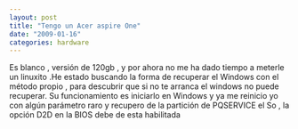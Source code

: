 ```yaml
---
layout: post
title: "Tengo un Acer aspire One"
date: "2009-01-16"
categories: hardware
---
```


Es blanco , versión de 120gb , y por ahora no me ha dado tiempo a meterle un linuxito .He estado buscando la forma de recuperar el Windows con el método propio , para descubrir que si no te arranca el windows no puede recuperar. Su funcionamiento es iniciarlo en Windows y ya me reinicio yo con algún parámetro raro y recupero de la partición de PQSERVICE el So , la opción D2D en la BIOS debe de esta habilitada

